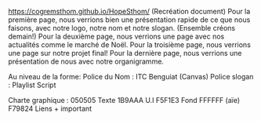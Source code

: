 https://cogremsthom.github.io/HopeSthom/
(Recréation document)
Pour la première page, nous verrions bien une présentation rapide de ce que nous faisons,
avec notre logo, notre nom et notre slogan. (Ensemble créons demain!)
Pour la deuxième page, nous verrions une page avec nos actualités comme le marché de Noël.
Pour la troisième page, nous verrions une page sur notre projet final!
Pour la dernière page, nous verrions une présentation de nous avec notre organigramme.

Au niveau de la forme:
Police du Nom : ITC Benguiat (Canvas)
Police slogan : Playlist Script

Charte graphique :
050505 Texte
1B9AAA U.I
F5F1E3 Fond
FFFFFF (aïe)
F79824 Liens + important
